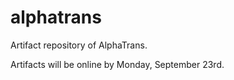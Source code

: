 # alphatrans
Artifact repository of AlphaTrans.

Artifacts will be online by Monday, September 23rd.
